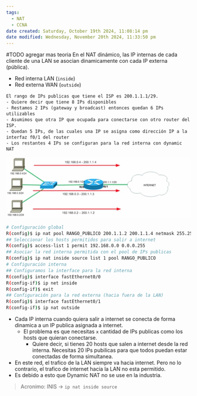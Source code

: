 ```yaml
---
tags:
  - NAT
  - CCNA
date created: Saturday, October 19th 2024, 11:08:14 pm
date modified: Wednesday, November 20th 2024, 11:33:50 pm
---
```

#TODO agregar mas teoria
En el NAT dinámico, las IP internas de cada cliente de una LAN se asocian dinamicamente con cada IP externa (pública).
- Red interna LAN (`inside`)
- Red externa WAN (`outside`)
``` text
El rango de IPs publicas que tiene el ISP es 200.1.1.1/29.
- Quiere decir que tiene 8 IPs disponibles
- Restamos 2 IPs (gateway y broadcast) entonces quedan 6 IPs utilizables
- Asumimos que otra IP que ocupada para conectarse con otro router del ISP.
- Quedan 5 IPs, de las cuales una IP se asigna como dirección IP a la interfaz f0/1 del router
- Los restantes 4 IPs se configuran para la red interna con dynamic NAT
```
![](../_anexos_/Screenshot%20from%202023-12-29%2012-27-30.png)
``` bash
# Configuración global
R(config)$ ip nat pool RANGO_PUBLICO 200.1.1.2 200.1.1.4 netmask 255.255.255.248
## Seleccionar los hosts permitidos para salir a internet
R(config)$ access-list 1 permit 192.168.0.0 0.0.0.255
## Asociar la red interna permitida con el pool de IPs publicas
R(config)$ ip nat inside source list 1 pool RANGO_PUBLICO
# Configuración interna
## Configuramos la interface para la red interna
R(config)$ interface fastEthernet0/0
R(config-if)$ ip net inside
R(config-if)$ exit
## Configuración para la red externa (hacia fuera de la LAN)
R(config)$ interface fastEthernet0/1
R(config-if)$ ip nat outside
```
- Cada IP interna cuando quiera salir a internet se conecta de forma dinamica a un IP publica asignada a internet. 
	- El problema es que necesitas `x` cantidad de IPs publicas como los hosts que quieran conectarse.
		- Quiere decir, si tienes 20 hosts que salen a internet desde la red interna. Necesitas 20 IPs pubilicas para que todos puedan estar conectadas de forma simultanea.
- En este red, el trafico de la LAN siempre va hacia internet. Pero no lo contrario, el trafico de internet  hacia la LAN no esta permitido.
- Es debido a esto que Dynamic NAT no se use en la industria.
> Acronimo: INIS -> `ip nat inside source`

